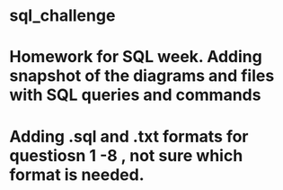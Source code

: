 # sql_challenge 
# Homework for SQL week.  Adding snapshot of the diagrams and files with SQL queries and commands
# Adding .sql and .txt formats for questiosn 1 -8 , not sure which format is needed.
